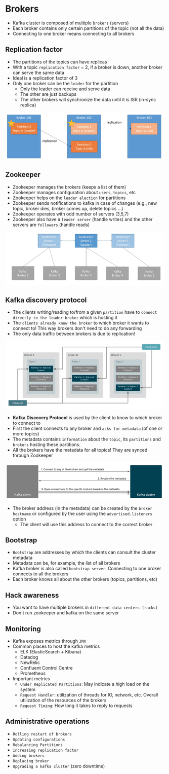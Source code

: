 # Brokers

- Kafka cluster is composed of multiple `brokers` (servers)
- Each broker contains only certain partitions of the topic (not all the data)
- Connecting to one broker means connecting to all brokers

## Replication factor

- The partitions of the topics can have replicas
- With a topic `replication factor` = 2, if a broker is down, another broker can serve the same data
- Ideal is a replication factor of 3
- Only one broker can be the `leader` for the partition
  - Only the leader can receive and serve data
  - The other are just backups
  - The other brokers will synchronize the data until it is ISR (in-sync replica)

![Replication Factor](.images/replication-factor.png)

## Zookeeper

- Zookeeper manages the brokers (keeps a list of them)
- Zookeeper manages configuration about `users`, `topics`, etc
- Zookeeper helps on the `leader election` for partitions
- Zookeeper sends notifications to kafka in case of changes (e.g., new topic, broker dies, broker comes up, delete topics ...)
- Zookeeper operates with odd number of servers (3,5,7)
- Zookeeper also have a `leader server` (handle writes) and the other servers are `followers` (handle reads)

![Zookeeper](.images/zookeeper.png)

## Kafka discovery protocol

- The clients writing/reading to/from a given `partition` have to `connect directly to the leader broker` which is hosting it
- The `clients already know the broker` to which broker it wants to connect to! This way brokers don't need to do any forwarding
- The only data traffic between brokers is due to replication!

![Clients connection](.images/client-connection.png)

- **Kafka Discovery Protocol** is used by the client to know to which broker to connect to
- First the client connects to any broker and `asks for metadata` (of one or more topics)
- The metadata contains `information` about the `topic`, its `partitions` and `brokers` hosting these partitions.
- All the brokers have the metadata for all topics! They are synced through Zookeeper

![Discovery protocol](.images/discovery-protocol.png)

- The broker address (in the metadata) can be created by the `broker hostname` or configured by the user using the `advertised.listeners` option
  - The client will use this address to connect to the correct broker

## Bootstrap

- `Bootstrap` are addresses by which the clients can consult the cluster metadata
- Metadata can be, for example, the list of all brokers
- Kafka broker is also called `bootstrap server`: Connecting to one broker connects to all the brokers
- Each broker knows all about the other brokers (topics, partitions, etc)

## Hack awareness

- You want to have multiple brokers in `different data centers (racks)`
- Don't run zookeeper and kafka on the same server

## Monitoring

- Kafka exposes metrics through `JMX`
- Common places to host the kafka metrics
  - ELK (ElasticSearch + Kibana)
  - Datadog
  - NewRelic
  - Confluent Control Centre
  - Prometheus
- Important metrics
  - `Under Replicated Partitions`: May indicate a high load on the system
  - `Request Handler`: utilization of threads for IO, network, etc. Overall utilization of the resources of the brokers
  - `Request Timing`: How long it takes to reply to requests

## Administrative operations

- `Rolling restart of brokers`
- `Updating configurations`
- `Rebalancing Partitions`
- `Increasing replication factor`
- `Adding brokers`
- `Replacing broker`
- `Upgrading a kafka cluster` (zero downtime)
